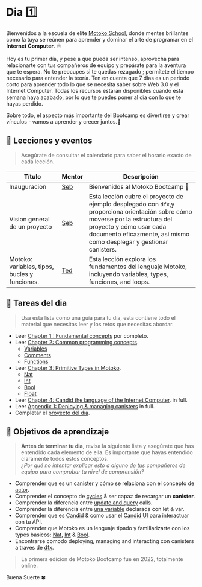 # Dia 1️⃣

Bienvenidos a la escuela de elite [Motoko School](https://twitter.com/MotokoSchool), donde mentes brillantes como la tuya se reúnen para aprender y dominar el arte de programar en el **Internet Computer**. ♾️ <br/>  
Hoy es tu primer día, y pese a que pueda ser intenso, aprovecha para relacionarte con tus compañeros de equipo y prepárate para la aventura que te espera. No te preocupes si te quedas rezagado ; permítete el tiempo necesario para entender la teoría. Ten en cuenta que 7 días es un periodo corto para aprender todo lo que se necesita saber sobre Web 3.0 y el Internet Computer. Todas los recursos estarán disponibles cuando esta semana haya acabado, por lo que te puedes poner al día con lo que te hayas perdido. <br/>

Sobre todo, el aspecto más importante del Bootcamp es divertirse y crear vínculos - vamos a aprender y crecer juntos.💪

## 🍿 Lecciones y eventos
>Asegúrate de consultar el calendario para saber el horario exacto de cada lección.

| Título | Mentor |  Descripción |
|-----------------|-----------------|-----------------|
 Inauguracion| <a href="https://twitter.com/seb_icp" target="_blank"> Seb  </a> | Bienvenidos al  Motoko Bootcamp 🎉
| Vision general de un proyecto | <a href="https://twitter.com/seb_icp" target="_blank"> Seb  </a> | Esta lección cubre el proyecto de ejemplo desplegado con `dfx`,y proporciona orientación sobre cómo moverse por la estructura del proyecto y cómo usar cada documento eficazmente, así mismo como desplegar y gestionar canisters.
| Motoko: variables, tipos, bucles y funciones. |  <a href="https://twitter.com/tedreinhardt" target="_blank"> Ted  </a> | Esta lección explora los fundamentos del lenguaje Motoko, incluyendo variables, types, funciones, and loops.

##  🧭 Tareas del dia
> Usa esta lista como una guía para tu día, esta contiene todo el material que necesitas leer y los retos que necesitas abordar.
- Leer [Chapter 1 : Fundamental concepts](../../manuals/capítulos/capítulo-1/capítulo-1.MD) por completo.
- Leer [Chapter 2: Common programming concepts](../../manuals/capítulos/capítulo-2/capítulo-2.MD).
    - [Variables](../../manuals/capítulos/capítulo-2/capítulo-2.MD#-variables)
    - [Comments](../../manuals/capítulos/capítulo-2/capítulo-2.MD#-comments)
    - [Functions](../../manuals/capítulos/capítulo-2/capítulo-2.MD#%EF%B8%8F-functions)
- Leer [Chapter 3: Primitive Types in Motoko](../../manuals/capítulos/capítulo-3/capítulo-3.MD).
    - [Nat](../../manuals/capítulos/capítulo-3/capítulo-3.MD#-nat)
    - [Int](../../manuals/capítulos/capítulo-3/capítulo-3.MD#-int)
    - [Bool](../../manuals/capítulos/capítulo-3/capítulo-3.MD#-bool)
    - [Float](../../manuals/capítulos/capítulo-3/capítulo-3.MD#float)
- Leer [Chapter 4: Candid the language of the Internet Computer](../../manuals/capítulos/capítulo-4/capítulo-4.MD). in full.
- Leer [Appendix 1: Deploying & managing canisters](../../manuals/apéndices/apéndice-1/apéndice-1.MD#) in full.
- Completar el [proyecto del día](./project/README.MD).

## 🎯 Objetivos de aprendizaje
> **Antes de terminar tu dia**,  revisa la siguiente lista y asegúrate que has entendido cada elemento de ella. Es importante que hayas entendido claramente todos estos conceptos. <br/> <i> ¿Por qué no intentar explicar esto a alguno de tus compañeros de equipo para comprobar tu nivel de comprensión?</i>

- Comprender que es un [canister](../../manuals/capítulos/capítulo-1/capítulo-1.MD#what-is-a-canister) y cómo se relaciona con el concepto de [actor](../../manuals/capítulos/capítulo-1/capítulo-1.MD#the-actor-model).
- Comprender el concepto de
[cycles](../../manuals/capítulos/capítulo-1/capítulo-1.MD#fuel-on-the-internet-computer-cycles) & ser capaz de recargar un  **canister**.
- Comprender la diferencia entre [update and query](../../manuals/capítulos/capítulo-1/capítulo-1.MD#update-vs-query) calls.
- Comprender la diferencia entre [una variable](../../manuals/capítulos/capítulo-2/capítulo-2.MD#📦-variables) declarada con let & var.
- Comprender que es [Candid](../../manuals/capítulos/capítulo-4/capítulo-4.MD#capítulo-4-candid-the-language-of-the-internet-computer) & como usar el  [Candid UI](../../manuals/capítulos/capítulo-4/capítulo-4.MD#--candid-ui-) para interactuar con tu API.
-  Comprender que Motoko es un lenguaje tipado y familiarizarte con los types basicos: [Nat](../../manuals/capítulos/capítulo-3/capítulo-3.MD#-nat), [Int](../../manuals/capítulos/capítulo-3/capítulo-3.MD#-int) & [Bool](../../manuals/capítulos/capítulo-3/capítulo-3.MD#-bool).
- Encontrarse comodo deploying, managing and interacting con canisters a traves de [dfx](../../manuals/capítulos/capítulo-4/capítulo-4.MD#--using-the-terminal-dfx-).

>La primera edición de Motoko Bootcamp fue en 2022, totalmente online.

Buena Suerte 🍀
